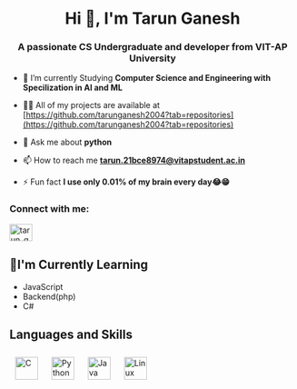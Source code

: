<h1 align="center">Hi 👋, I'm Tarun Ganesh</h1>
<h3 align="center">A passionate CS Undergraduate and developer from VIT-AP University</h3>

- 🌱 I’m currently Studying **Computer Science and Engineering with Specilization in AI and ML**

- 👨‍💻 All of my projects are available at [https://github.com/tarunganesh2004?tab=repositories](https://github.com/tarunganesh2004?tab=repositories)

- 💬 Ask me about **python**

- 📫 How to reach me **tarun.21bce8974@vitapstudent.ac.in**

- ⚡ Fun fact **I use only 0.01% of my brain every day😂😁**

<h3 align="left">Connect with me:</h3>
<p align="left">
<a href="https://instagram.com/tarun_ganesh_2004" target="blank"><img align="center" src="https://raw.githubusercontent.com/rahuldkjain/github-profile-readme-generator/master/src/images/icons/Social/instagram.svg" alt="tarun_ganesh_2004" height="30" width="40" /></a>
</p>

## 🌱I'm Currently Learning

- JavaScript
- Backend(php)
- C#

<h2 >Languages and Skills</h2> 
<a href="https://www.cprogramming.com/" target="_blank"><img style="margin: 10px" src="https://profilinator.rishav.dev/skills-assets/c-original.svg" alt="C" height="40" /></a>   
<a href="https://www.python.org/" target="_blank"><img style="margin: 10px" src="https://profilinator.rishav.dev/skills-assets/python-original.svg" alt="Python" height="40" /></a>  
<a href="https://www.java.com/" target="_blank"><img style="margin: 10px" src="https://profilinator.rishav.dev/skills-assets/java-original-wordmark.svg" alt="Java" height="40" /></a>  
<a href="https://www.linux.org/" target="_blank"><img style="margin: 10px" src="https://profilinator.rishav.dev/skills-assets/linux-original.svg" alt="Linux" height="40" /></a>   
</p>
